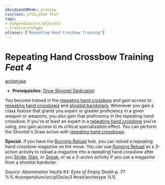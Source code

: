 ```yaml
---
obsidianUIMode: preview
cssclass: pf2e,pf2e-feat
tags:
- compendium/src/pf2e/av3
- trait/archetype
aliases: ["Repeating Hand Crossbow Training"]
---
```

# Repeating Hand Crossbow Training  *Feat 4*  
[archetype](rules/traits/archetype.md "Archetype Feat Trait")  

- **Prerequisites**: [Drow Shootist Dedication](compendium/feats/drow-shootist-dedication-av3.md)

You become trained in the [repeating hand crossbow](compendium/equipment/items/repeating-hand-crossbow-g-g.md) and gain access to [repeating hand crossbows](compendium/equipment/items/repeating-hand-crossbow-g-g.md) and [shootist bandoliers](compendium/equipment/items/shootist-bandolier-av3.md). Whenever you gain a class feature that grants you expert or greater proficiency in a given weapon or weapons, you also gain that proficiency in the repeating hand crossbow. If you're at least an expert in a [repeating hand crossbow](compendium/equipment/items/repeating-hand-crossbow-g-g.md) you're using, you gain access to its critical specialization effect. You can perform the Shootist's Draw action with [repeating hand crossbows](compendium/equipment/items/repeating-hand-crossbow-g-g.md).

**Special.** If you have the [Running Reload](compendium/feats/running-reload.md) feat, you can reload a repeating hand crossbow magazine on the move. You can use [Running Reload](compendium/feats/running-reload.md) as a 3-action activity to reload a magazine into a repeating hand crossbow after you [Stride](rules/actions/stride.md), [Step](rules/actions/step.md), or [Sneak](rules/actions/sneak.md), or as a 2-action activity if you use a magazine from a shootist bandolier.

*Source: Abomination Vaults #3: Eyes of Empty Death p. 77*  
%% #compendium/src/pf2e/av3 #trait/archetype %%